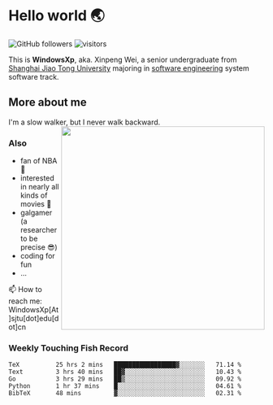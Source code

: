 <!--
**WindowsXp-Beta/WindowsXp-Beta** is a ✨ _special_ ✨ repository because its `README.md` (this file) appears on your GitHub profile.

Here are some ideas to get you started:

- 🔭 I’m currently working on ...
- 🌱 I’m currently learning ...
- 👯 I’m looking to collaborate on ...
- 🤔 I’m looking for help with ...
- 💬 Ask me about ...
- 📫 How to reach me: ...
- 😄 Pronouns: ...
- ⚡ Fun fact: ...
-->
# Hello world :earth_asia:

![GitHub followers](https://img.shields.io/github/followers/WindowsXp-Beta?style=social)
![visitors](https://visitor-badge.glitch.me/badge?page_id=WindowsXp-Beta)

This is **WindowsXp**, aka. Xinpeng Wei, a senior undergraduate from [Shanghai Jiao Tong University](http://en.sjtu.edu.cn/) majoring in [software engineering](http://www.se.sjtu.edu.cn/) system software track.

## More about me

I'm a slow walker, but I never walk backward.<img align='right' src='https://github-readme-stats.vercel.app/api/top-langs/?username=WindowsXp-Beta&layout=compact&hide=scss,hcl,Tcl&langs_count=5&theme=tokyonight' width='400px'>

### Also
- fan of NBA :basketball:
- interested in nearly all kinds of movies :movie_camera:
- galgamer (a researcher to be precise :sunglasses:)
- coding for fun
- ...

📫 How to reach me: WindowsXp[At]sjtu[dot]edu[dot]cn

### Weekly Touching Fish Record

<!--START_SECTION:waka-->

```text
TeX          25 hrs 2 mins   █████████████████▓░░░░░░░   71.14 %
Text         3 hrs 40 mins   ██▓░░░░░░░░░░░░░░░░░░░░░░   10.43 %
Go           3 hrs 29 mins   ██▒░░░░░░░░░░░░░░░░░░░░░░   09.92 %
Python       1 hr 37 mins    █░░░░░░░░░░░░░░░░░░░░░░░░   04.61 %
BibTeX       48 mins         ▓░░░░░░░░░░░░░░░░░░░░░░░░   02.31 %
```

<!--END_SECTION:waka-->
